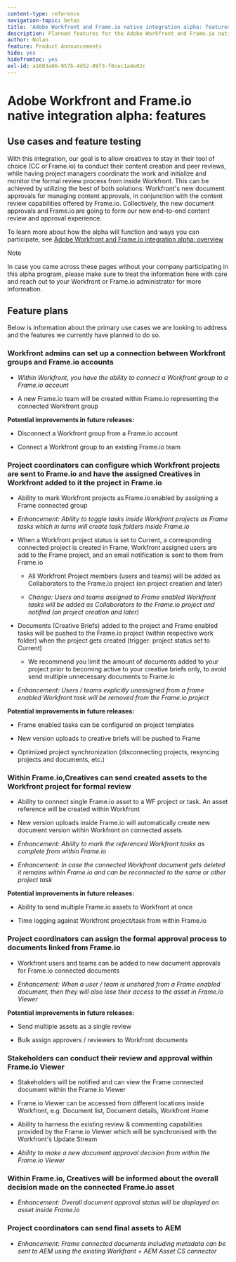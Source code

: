 ```yaml
---
content-type: reference
navigation-topic: betas
title: 'Adobe Workfront and Frame.io native integration alpha: features'
description: Planned features for the Adobe Workfront and Frame.io native integration alpha
author: Nolan
feature: Product Announcements
hide: yes
hidefromtoc: yes
exl-id: a1603a06-957b-4d52-89f3-f0cec1a4e02c
---
```

# Adobe Workfront and Frame.io native integration alpha: features

## Use cases and feature testing

With this integration, our goal is to allow creatives to stay in their tool of choice (CC or Frame.io) to conduct their content creation and peer reviews, while having project managers coordinate the work and initialize and monitor the formal review process from inside Workfront. This can be achieved by utilizing the best of both solutions: Workfront's new document approvals for managing content approvals, in conjunction with the content review capabilities offered by Frame.io. Collectively, the new document approvals and Frame.io are going to form our new end-to-end content review and approval experience.  
 
To learn more about how the alpha will function and ways you can participate, see [Adobe Workfront and Frame.io integration alpha: overview](/help/quicksilver/product-announcements/betas/frame-io-wf-integration-alpha/frame-io-wf-integration-alpha-overview.md)


>[!NOTE]
>
>In case you came across these pages without your company participating in this alpha program, please make sure to treat the information here with care and reach out to your Workfront or Frame.io administrator for more information.

<!--Initial setup and basic test scenario 

As part of the alpha program, we've provisioned a new test Frame.io account for you and connected it to a new group "Frame.io alpha testing" in your existing Workfront Preview or Sandbox environment. To test the delivered functionality please log in to your Workfront Preview or Sandbox instance and  perform the following steps: 

Coordinators: Within Workfront, create a project with the "Frame.io alpha testing" group assigned as project group 

Coordinators: Within Workfront, assign your creatives to the project or Frame enabled tasks and change the project status to "Current" 

Creatives: Check your emails for an invite to the newly created Frame.io project 

Creatives: Click on the "Join project" button within the invitation email to join the Frame.io project, review the creative brief within the project and start your content creation within your CC tool of choice 

Creatives: Upload your created assets to Frame.io and add them to the linked Workfront project (or assigned Frame enabled tasks)  

Coordinators: Within Workfront, see the linked Frame.io assets in your project and assign reviewers / approvers (new document approvals: More help on this feature) 

Stakeholders: Withing Workfront, view your approval request in Workfront Home or Document Details and review the Frame connected document in the Frame.io Viewer. Leave a comment feedback 

Coordinators: Within Workfront, view the stakeholder created comments within the Updates section of the Frame.io connected document in Workfront 

Stakeholders: Make a decision from within the Frame.io Viewer 

Creatives: Within Frame.io, notice the overall approval decision made for your assets 

Creatives: Within Frame.io, Apply the requested changes by adding the updated version to the version stack of the connected asset 

Coordinators: Within Workfront, assign approvers / reviewers to the new version upload and monitor the progress until it reaches sign-off--> 

## Feature plans

Below is information about the primary use cases we are looking to address and the features we currently have planned to do so. <!--, along with documentation to get you started testing.--> 
 

### Workfront admins can set up a connection between Workfront groups and Frame.io accounts 

* _Within Workfront, you have the ability to connect a Workfront group to a Frame.io account_

* A new Frame.io team will be created within Frame.io representing the connected Workfront group 

**Potential improvements in future releases:** 

* Disconnect a Workfront group from a Frame.io account 

* Connect a Workfront group to an existing Frame.io team 

### Project coordinators can configure which Workfront projects are sent to Frame.io and have the assigned Creatives in Workfront added to it the project in Frame.io 

* Ability to mark Workfront projects as Frame.io enabled by assigning a Frame connected group 

* _Enhancement: Ability to toggle tasks inside Workfront projects as Frame tasks which in turns will create task folders inside Frame.io_

* When a Workfront project status is set to Current, a corresponding connected project is created in Frame, Workfront assigned users are add to the Frame project, and an email notification is sent to them from Frame.io 

    * All Workfront Project members (users and teams) will be added as Collaborators to the Frame.io project (on project creation and later) 

    * _Change: Users and teams assigned to Frame enabled Workfront tasks will be added as Collaborators to the Frame.io project and notified (on project creation and later)_ 

* Documents (Creative Briefs) added to the project and Frame enabled tasks will be pushed to the Frame.io project (within respective work folder) when the project gets created (trigger: project status set to Current) 

    * We recommend you limit the amount of documents added to your project prior to becoming active to your creative briefs only, to avoid send multiple unnecessary documents to Frame.io 

* _Enhancement: Users / teams explicitly unassigned from a frame enabled Workfront task  will be removed from the Frame.io project_

**Potential improvements in future releases:**

* Frame enabled tasks can be configured on project templates 

* New version uploads to creative briefs will be pushed to Frame 

* Optimized project synchronization (disconnecting projects, resyncing projects and documents, etc.) 

### Within Frame.io,Creatives can send created assets to the Workfront project for formal review 

* Ability to connect single Frame.io asset to a WF project or task. An asset reference will be created within Workfront  

* New version uploads inside Frame.io will automatically create new document version within Workfront on connected assets 

* _Enhancement: Ability to mark the referenced Workfront tasks as complete from within Frame.io_

* _Enhancement: In case the connected Workfront document gets deleted it remains within Frame.io and can be reconnected to the same or other project task_

**Potential improvements in future releases:** 

* Ability to send multiple Frame.io assets to Workfront at once 

* Time logging against Workfront project/task from within Frame.io 

### Project coordinators can assign the formal approval process to documents linked from Frame.io 

* Workfront users and teams can be added to new document approvals for Frame.io connected documents 

* _Enhancement: When a user / team is unshared from a Frame enabled document, then they will  also lose their access to the asset in Frame.io Viewer_ 

**Potential improvements in future releases:** 

* Send multiple assets as a single review 

* Bulk assign approvers / reviewers to Workfront documents 

### Stakeholders can conduct their review and approval within Frame.io Viewer 

* Stakeholders will be notified and can view the Frame connected document within the Frame.io Viewer 

* Frame.io Viewer can be accessed from different locations inside Workfront, e.g. Document list, Document details, Workfront Home 

* Ability to harness the existing review & commenting capabilities provided by the Frame.io Viewer which will be synchronised with the Workfront's Update Stream 

* _Ability to make a new document approval decision from within the Frame.io Viewer_ 

### Within Frame.io, Creatives will be informed about the overall decision made on the connected Frame.io asset 

* _Enhancement: Overall document approval status will be displayed on asset inside Frame.io_ 

### Project coordinators can send final assets to AEM  

* _Enhancement: Frame connected documents including metadata can be sent to AEM using the existing Workfront + AEM Asset CS connector_
